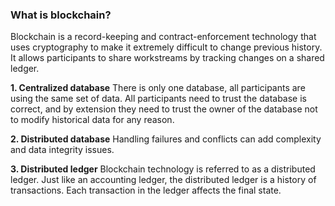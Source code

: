 ### What is blockchain?
Blockchain is a record-keeping and contract-enforcement technology that uses cryptography to make it extremely difficult to change previous history. It allows participants to share workstreams by tracking changes on a shared ledger.

  **1. Centralized database**
There is only one database, all participants are using the same set of data. All participants need to trust the database is correct, and by extension they need to trust the owner of the database not to modify historical data for any reason.

  **2. Distributed database**
Handling failures and conflicts can add complexity and data integrity issues.

  **3. Distributed ledger**
Blockchain technology is referred to as a distributed ledger. Just like an accounting ledger, the distributed ledger is a history of transactions. Each transaction in the ledger affects the final state.




